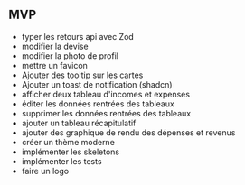 ## MVP

-   typer les retours api avec Zod
-   modifier la devise
-   modifier la photo de profil
-   mettre un favicon
-   Ajouter des tooltip sur les cartes
-   Ajouter un toast de notification (shadcn)
-   afficher deux tableau d'incomes et expenses
-   éditer les données rentrées des tableaux
-   supprimer les données rentrées des tableaux
-   ajouter un tableau récapitulatif
-   ajouter des graphique de rendu des dépenses et revenus
-   créer un thème moderne
-   implémenter les skeletons
-   implémenter les tests
-   faire un logo
<!-- -   ajouter une page dashboard avec météo, prise de notes, calendrier -->
